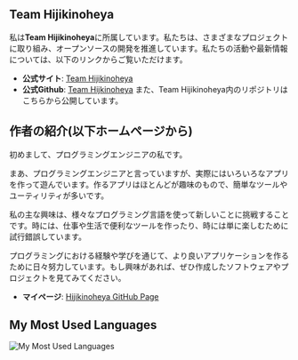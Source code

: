 ## Team Hijikinoheya

私は**Team Hijikinoheya**に所属しています。私たちは、さまざまなプロジェクトに取り組み、オープンソースの開発を推進しています。私たちの活動や最新情報については、以下のリンクからご覧いただけます。
- **公式サイト**: [Team Hijikinoheya](https://home.hijikinoheya.com)
- **公式Github**: [Team Hijkinoheya](https://github.com/Team-Hijikinoheya)
また、Team Hijikinoheya内のリポジトリはこちらから公開しています。

## 作者の紹介(以下ホームページから)
初めまして、プログラミングエンジニアの私です。

まあ、プログラミングエンジニアと言っていますが、実際にはいろいろなアプリを作って遊んでいます。作るアプリはほとんどが趣味のもので、簡単なツールやユーティリティが多いです。

私の主な興味は、様々なプログラミング言語を使って新しいことに挑戦することです。時には、仕事や生活で便利なツールを作ったり、時には単に楽しむために試行錯誤しています。

プログラミングにおける経験や学びを通じて、より良いアプリケーションを作るために日々努力しています。もし興味があれば、ぜひ作成したソフトウェアやプロジェクトを見てみてください。

- **マイページ**: [Hijikinoheya GitHub Page](https://hijikinoheya.github.io/)

## My Most Used Languages
![My Most Used Languages](https://github-readme-stats.vercel.app/api/top-langs/?username=Hijikinoheya&layout=compact&theme=dark)
